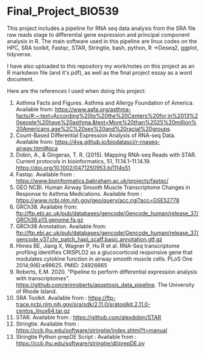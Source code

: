 # Final_Project_BIO539

This project includes a pipeline for RNA seq data analysis from the SRA file raw reads stage to differential gene expression and principal component analysis in R. 
The main software used in this pipeline are linux codes on the HPC, SRA toolkit, Fastqc, STAR, Stringtie, bash, python, R ->Deseq2, ggplot, tidyverse. 

I have also uploaded to this repository my work/notes on this project as an R markdwon file (and it's pdf), as well as the final project essay as a word document.

Here are the references I used when doing this project:
1. Asthma Facts and Figures. Asthma and Allergy Foundation of America. Available from: https://www.aafa.org/asthma-facts/#:~:text=According%20to%20the%20Centers%20for,in%2013%20people%20have%20asthma.&text=More%20than%2025%20million%20Americans,age%2C%20sex%20and%20racial%20groups.
2. Count-Based Differential Expression Analysis of RNA-seq Data. Available from: https://4va.github.io/biodatasci/r-rnaseq-airway.html#pca
3. Dobin, A., & Gingeras, T. R. (2015). Mapping RNA-seq Reads with STAR. Current protocols in bioinformatics, 51, 11.14.1–11.14.19. https://doi.org/10.1002/0471250953.bi1114s51
4. Fastqc. Available from : https://www.bioinformatics.babraham.ac.uk/projects/fastqc/
5. GEO NCBI. Human Airway Smooth Muscle Transcriptome Changes in Response to Asthma Medications. Available from : https://www.ncbi.nlm.nih.gov/geo/query/acc.cgi?acc=GSE52778
6. GRCh38. Available from: ftp://ftp.ebi.ac.uk/pub/databases/gencode/Gencode_human/release_37/GRCh38.p13.genome.fa.gz
7. GRCh38 Annotation. Available from: ftp://ftp.ebi.ac.uk/pub/databases/gencode/Gencode_human/release_37/gencode.v37.chr_patch_hapl_scaff.basic.annotation.gtf.gz 
8. Himes BE, Jiang X, Wagner P, Hu R et al. RNA-Seq transcriptome profiling identifies CRISPLD2 as a glucocorticoid responsive gene that modulates cytokine function in airway smooth muscle cells. PLoS One 2014;9(6):e99625. PMID: 24926665
9. Roberts, E.M. 2020. "Pipeline to perform differential expression analysis with transcriptomes". https://github.com/erinroberts/apoptosis_data_pipeline. The University of Rhode Island.
10. SRA Toolkit. Available from : https://ftp-trace.ncbi.nlm.nih.gov/sra/sdk/2.11.0/sratoolkit.2.11.0-centos_linux64.tar.gz
11. STAR. Available from : https://github.com/alexdobin/STAR
12. Stringtie. Available from : https://ccb.jhu.edu/software/stringtie/index.shtml?t=manual	
13. Stringtie Python prepDE Script : Available from : https://ccb.jhu.edu/software/stringtie/dl/prepDE.py

